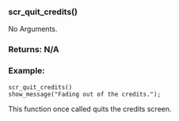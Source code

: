 ### scr_quit_credits()

No Arguments.

### Returns: N/A
### Example:
```gml
scr_quit_credits()
show_message("Fading out of the credits.");
```
This function once called quits the credits screen.
